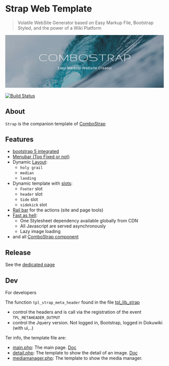 # Strap Web Template

> Volatile WebSite Generator based on Easy Markup File, Bootstrap Styled, and the power of a Wiki Platform

![ComboStrap - Easy Markup WebSite Generator](https://raw.githubusercontent.com/ComboStrap/combo/main/resources/images/banner-combostrap.png "combostrap website bootstrap dokuwiki")

[![Build Status](https://travis-ci.com/ComboStrap/dokuwiki-template-strap.svg?branch=main)](https://travis-ci.com/ComboStrap/dokuwiki-template-strap)

## About

`Strap` is the companion template of [ComboStrap](https://combostrap.com/)


## Features


  * [bootstrap 5 integrated](https://combostrap.com/bootstrap)
  * [Menubar (Top Fixed or not)](http://combostrap.com/menubar)
  * Dynamic [Layout](http://combostrap.com/layout):
    * `holy grail`
    * `median`
    * `landing`
  * Dynamic template with [slots](http://combostrap.com/slot):
    * `Footer` slot
    * `header` slot
    * `Side` slot
    * `sidekick` slot
  * [Rail bar](http://combostrap.com/railbar) for the actions (site and page tools)
  * [Fast as hell](http://combostrap.com/performance):
    * One Stylesheet dependency available globally from CDN
    * All Javascript are served asynchronously
    * Lazy image loading
  * and all [ComboStrap component](http://combostrap.com/component)


## Release

See the [dedicated page](https://combostrap.com/release-a-log-of-all-combostrap-changes-and-release-9g2si7zb)


## Dev

For developers

The function `tpl_strap_meta_header` found in the file [tpl_lib_strap](class/TplUtility.php)

* control the headers and is call via the registration of the event `TPL_METAHEADER_OUTPUT`
* control the Jquery version. Not logged in, Bootstrap, logged in Dokuwiki (with ui,..)

Ter info, the template file are:
* [main.php](./main.php): The main page. [Doc](https://www.dokuwiki.org/devel:templates:main.php)
* [detail.php](./detail.php): The template to show the detail of an image. [Doc](https://www.dokuwiki.org/devel:templates:detail.php)
* [mediamanager.php](./mediamanager.php): The template to show the media manager.
